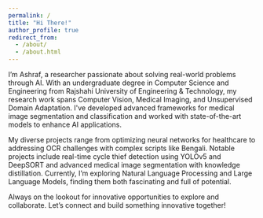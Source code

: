 ```yaml
---
permalink: /
title: "Hi There!"
author_profile: true
redirect_from: 
  - /about/
  - /about.html
---
```


I’m Ashraf, a researcher passionate about solving real-world problems through AI. With an undergraduate degree in Computer Science and Engineering from Rajshahi University of Engineering & Technology, my research work spans Computer Vision, Medical Imaging, and Unsupervised Domain Adaptation. I've developed advanced frameworks for medical image segmentation and classification and worked with state-of-the-art models to enhance AI applications.

My diverse projects range from optimizing neural networks for healthcare to addressing OCR challenges with complex scripts like Bengali. Notable projects include real-time cycle thief detection using YOLOv5 and DeepSORT and advanced medical image segmentation with knowledge distillation. Currently, I’m exploring Natural Language Processing and Large Language Models, finding them both fascinating and full of potential. 

Always on the lookout for innovative opportunities to explore and collaborate. Let’s connect and build something innovative together!
